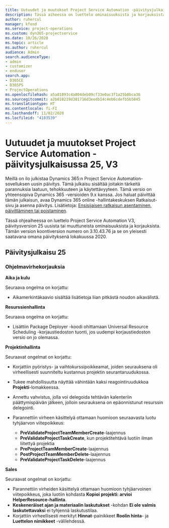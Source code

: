```yaml
---
title: Uutuudet ja muutokset Project Service Automation -päivitysjulkaisussa 25, V3
description: Tässä aiheessa on luettelo ominaisuuksista ja korjauksista, jotka ovat käytettävissä Project Service Automation -päivitysjulkaisussa 25, V3.
author: ruhercul
manager: kfend
ms.service: project-operations
ms.custom: dyn365-projectservice
ms.date: 10/26/2020
ms.topic: article
ms.author: ruhercul
audience: Admin
search.audienceType:
- admin
- customizer
- enduser
search.app:
- D365CE
- D365PS
- ProjectOperations
ms.openlocfilehash: a5a81893c4a804deb09cf33e0ac3f1a25b8bca36
ms.sourcegitcommit: a2b810219d381716d3eedb14c4eb6cdefb5b5845
ms.translationtype: HT
ms.contentlocale: fi-FI
ms.lasthandoff: 11/02/2020
ms.locfileid: "4183539"
---
```

# <a name="whats-new-or-changed-in-project-service-automation-update-release-25-v3"></a>Uutuudet ja muutokset Project Service Automation -päivitysjulkaisussa 25, V3

Meillä on ilo julkistaa Dynamics 365:n Project Service Automation-sovelluksen uusin päivitys. Tämä julkaisu sisältää joitakin tärkeitä parannuksia laatuun, tehokkuuteen ja käytettävyyteen. Tämä versio on yhteensopiva Dynamics 365 -versioiden 9.x kanssa. Jos haluat päivittää tämän julkaisun, avaa Dynamics 365 online -hallintakeskuksen Ratkaisut-sivu ja asenna päivitys. Lisätietoja: [Ensisijaisen ratkaisun asentaminen, päivittäminen tai poistaminen](https://docs.microsoft.com/power-platform/admin/install-remove-preferred-solution).

Tässä ohjeaiheessa on luettelo Project Service Automation V3, päivitysversion 25 uusista tai muuttuneista ominaisuuksista ja korjauksista. Tämän version koontiversion numero on 3.10.43.76 ja se on yleisesti saatavana omana päivityksenä lokakuussa 2020.

## <a name="update-release-25"></a>Päivitysjulkaisu 25

### <a name="bug-fixes"></a>Ohjelmavirhekorjauksia

**Aika ja kulu**

Seuraava ongelma on korjattu:

- Aikamerkintäkaavio sisältää lisätietoja liian pitkästä noudon aikavälistä.

**Resurssienhallinta**

Seuraava ongelma on korjattu:

- Lisättiin Package Deployer -koodi ohittamaan Universal Resource Scheduling -korjaustiedoston tuonti, jos uudempi korjaustiedoston versio on jo olemassa.

**Projektinhallinta**

Seuraavat ongelmat on korjattu:

- Korjattiin pyöristys- ja vaihtokurssipoikkeamat, joiden seurauksena oli virheellisesti suunniteltu kustannus projektin seurantaruudukossa.
- Tukee mahdollisuutta näyttää vähintään kaksi reagointiruudukkoa **Projekti**-lomakkeessa.
- Annettu vahvistus, jolla voi delegoida tehtävän kalenteriin päättymispäivän jälkeen, jolloin seurauksena on epäonnistunut resurssin delegointi.
- Parannettiin virheen käsittelyä ottamaan huomioon seuraavasta luotu tyhjäarvon viitepoikkeus:

    - **PreValidateProjectTeamMemberCreate**-laajennus
    - **PreValidateProjectTaskCreate**, kun projektitehtävä luotiin ilman liitettyä projektia
    - **PreProjectTeamMemberCreate**-laajennus
    - **PostProjectTeamMemberDelete**-laajennus
    - **PreValidateProjectTaskDelete**-laajennus

**Sales**

Seuraavat ongelmat on korjattu:

- Parannettiin virheiden käsittelyä ottamaan huomioon tyhjäarvoinen viitepoikkeus, joka luotiin kohdasta **Kopioi projekti: arvioi HelperResource-hallinta**.
- **Keskeneräiset ajan ja materiaalin laskutukset** -kohdan **Ei ole valmis laskutettavaksi** ei tyhjennä laskutustilaa.
- Korjattiin virheellisesti merkityt **Hinnat**-painikkeet **Roolin hinta**- ja **Luettelon nimikkeet** -välilehdessä.
